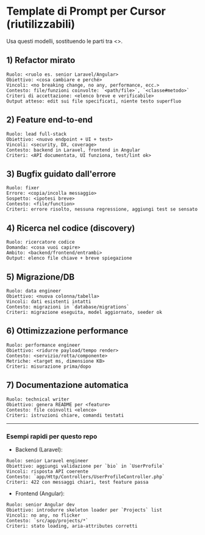 # Template di Prompt per Cursor (riutilizzabili)

Usa questi modelli, sostituendo le parti tra <>.

## 1) Refactor mirato
```
Ruolo: <ruolo es. senior Laravel/Angular>
Obiettivo: <cosa cambiare e perché>
Vincoli: <no breaking change, no any, performance, ecc.>
Contesto: file/funzioni coinvolte: `<path/file>`, `<classe#metodo>`
Criteri di accettazione: <elenco breve e verificabile>
Output atteso: edit sui file specificati, niente testo superfluo
```

## 2) Feature end‑to‑end
```
Ruolo: lead full‑stack
Obiettivo: <nuovo endpoint + UI + test>
Vincoli: <security, DX, coverage>
Contesto: backend in Laravel, frontend in Angular
Criteri: <API documentata, UI funziona, test/lint ok>
```

## 3) Bugfix guidato dall'errore
```
Ruolo: fixer
Errore: <copia/incolla messaggio>
Sospetto: <ipotesi breve>
Contesto: <file/function>
Criteri: errore risolto, nessuna regressione, aggiungi test se sensato
```

## 4) Ricerca nel codice (discovery)
```
Ruolo: ricercatore codice
Domanda: <cosa vuoi capire>
Ambito: <backend/frontend/entrambi>
Output: elenco file chiave + breve spiegazione
```

## 5) Migrazione/DB
```
Ruolo: data engineer
Obiettivo: <nuova colonna/tabella>
Vincoli: dati esistenti intatti
Contesto: migrazioni in `database/migrations`
Criteri: migrazione eseguita, model aggiornato, seeder ok
```

## 6) Ottimizzazione performance
```
Ruolo: performance engineer
Obiettivo: <ridurre payload/tempo render>
Contesto: <servizio/rotta/componente>
Metriche: <target ms, dimensione KB>
Criteri: misurazione prima/dopo
```

## 7) Documentazione automatica
```
Ruolo: technical writer
Obiettivo: genera README per <feature>
Contesto: file coinvolti <elenco>
Criteri: istruzioni chiare, comandi testati
```

---

### Esempi rapidi per questo repo
- Backend (Laravel):
```
Ruolo: senior Laravel engineer
Obiettivo: aggiungi validazione per `bio` in `UserProfile`
Vincoli: risposta API coerente
Contesto: `app/Http/Controllers/UserProfileController.php`
Criteri: 422 con messaggi chiari, test feature passa
```

- Frontend (Angular):
```
Ruolo: senior Angular dev
Obiettivo: introdurre skeleton loader per `Projects` list
Vincoli: no any, no flicker
Contesto: `src/app/projects/*`
Criteri: stato loading, aria‑attributes corretti
```
